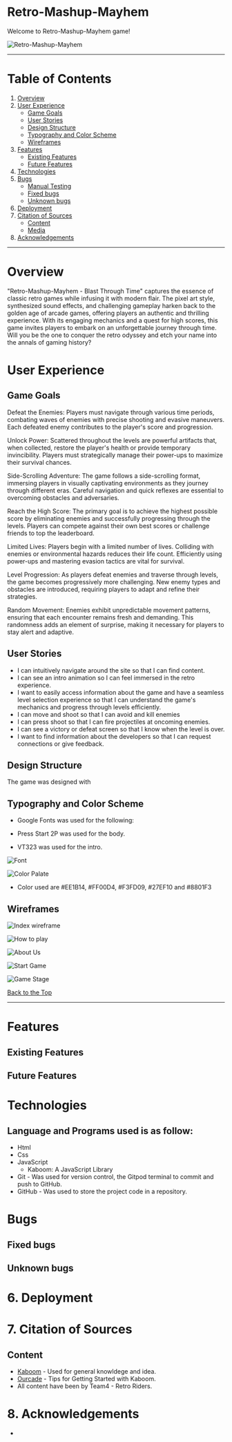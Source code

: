 # Retro-Mashup-Mayhem

Welcome to Retro-Mashup-Mayhem game!


 ![Retro-Mashup-Mayhem](./READMEimages/imiresponsive-image.png)     


 ***                                    


# Table of Contents

1. [Overview](#overview) 
2. [User Experience](#user-experience)
   + [Game Goals](#game-goals)  
   + [User Stories](#user-stories) 
   + [Design Structure](#design-structure) 
   + [Typography and Color Scheme](#typography-and-color-scheme) 
   + [Wireframes](#wireframes)
3. [Features](#features)
   + [Existing Features](#existing-features)  
   + [Future Features](#future-features)  
4. [Technologies](#technologies)
5. [Bugs](#bugs)
   + [Manual Testing](#manual-testing)
   + [Fixed bugs](#fixed-bugs)
   + [Unknown bugs](#unknown-bugs)
6. [Deployment](#deployment) 
7. [Citation of Sources](#citation-of-sources) 
   + [Content](#content)
   + [Media]()
8. [Acknowledgements](#acknowledgment) 

***
# Overview

"Retro-Mashup-Mayhem - Blast Through Time" captures the essence of classic retro games while infusing it with modern flair. The pixel art style, synthesized sound effects, and challenging gameplay harken back to the golden age of arcade games, offering players an authentic and thrilling experience. With its engaging mechanics and a quest for high scores, this game invites players to embark on an unforgettable journey through time. Will you be the one to conquer the retro odyssey and etch your name into the annals of gaming history?


# User Experience

## Game Goals

Defeat the Enemies: Players must navigate through various time periods, combating waves of enemies with precise shooting and evasive maneuvers. Each defeated enemy contributes to the player's score and progression.

Unlock Power: Scattered throughout the levels are powerful artifacts that, when collected, restore the player's health or provide temporary invincibility. Players must strategically manage their power-ups to maximize their survival chances.

Side-Scrolling Adventure: The game follows a side-scrolling format, immersing players in visually captivating environments as they journey through different eras. Careful navigation and quick reflexes are essential to overcoming obstacles and adversaries.

Reach the High Score: The primary goal is to achieve the highest possible score by eliminating enemies and successfully progressing through the levels. Players can compete against their own best scores or challenge friends to top the leaderboard.

Limited Lives: Players begin with a limited number of lives. Colliding with enemies or environmental hazards reduces their life count. Efficiently using power-ups and mastering evasion tactics are vital for survival.

Level Progression: As players defeat enemies and traverse through levels, the game becomes progressively more challenging. New enemy types and obstacles are introduced, requiring players to adapt and refine their strategies.

Random Movement: Enemies exhibit unpredictable movement patterns, ensuring that each encounter remains fresh and demanding. This randomness adds an element of surprise, making it necessary for players to stay alert and adaptive.

## User Stories

- I can intuitively navigate around the site so that I can find content.
- I can see an intro animation so I can feel immersed in the retro experience.
- I want to easily access information about the game and have a seamless level selection experience so that I can understand the game's mechanics and progress through levels efficiently.
- I can move and shoot so that I can avoid and kill enemies
- I can press shoot so that I can fire projectiles at oncoming enemies.
- I can see a victory or defeat screen so that I know when the level is over.
- I want to find information about the developers so that I can request connections or give feedback.


## Design Structure

The game was designed with 



## Typography and Color Scheme

- Google Fonts was used for the following:

 - Press Start 2P was used for the body.
 - VT323 was used for the intro.

![Font](READMEimages/google-font.png)

![Color Palate](READMEimages/color-palate.png)
- Color used are #EE1B14, #FF00D4, #F3FD09, #27EF10 and #8801F3


## Wireframes

![Index wireframe](READMEimages/index-wireframe.png)

![How to play](READMEimages/how-to-play-wireframe.png)

![About Us](READMEimages/about-us-wireframe.png)

![Start Game](READMEimages/start-game.png)


![Game Stage](READMEimages/game-stage.png)





[Back to the Top](#contents)


------
# Features

## Existing Features

## Future Features

# Technologies

## Language and Programs used is as follow:
- Html
- Css
- JavaScript
   - Kaboom: A JavaScript Library
- Git - Was used for version control, the Gitpod terminal to commit and push to GitHub.
- GitHub - Was used to store the project code in a repository.



# Bugs

## Fixed bugs

## Unknown bugs



# 6. Deployment

# 7. Citation of Sources

## Content
- [Kaboom](https://kaboomjs.com/) - Used for  general knowldege and idea.
- [Ourcade](https://www.youtube.com/watch?v=ICGSu5yjQrU&t=719s) - Tips for Getting Started with Kaboom.
- All content have been by Team4 - Retro Riders.


# 8. Acknowledgements
- 
